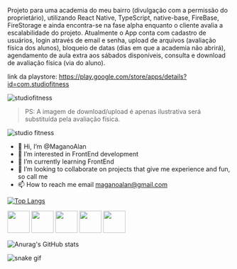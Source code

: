 Projeto para uma academia do meu bairro (divulgação com a permissão do proprietário), utilizando React Native, TypeScript, native-base, FireBase, FireStorage e ainda encontra-se na fase alpha enquanto o cliente avalia a escalabilidade do projeto. Atualmente o App conta com cadastro de usuários, login através de email e senha, upload de arquivos (avaliação física dos alunos), bloqueio de datas (dias em que a academia não abrirá), agendamento de aula extra aos sábados disponíveis, consulta e download de avaliação física (via do aluno).

link da playstore: https://play.google.com/store/apps/details?id=com.studiofitness


![studiofitness](https://user-images.githubusercontent.com/81033754/184629997-aad14ad2-4f33-42a8-a1ff-d6a0b8429409.jpeg)

> PS: A imagem de download/upload é apenas ilustrativa será substituída pela avaliação física.

![studio fitness](https://user-images.githubusercontent.com/81033754/182493922-98f182bf-600d-4e53-b1ef-4fe971a6b292.gif)

- 👋 Hi, I’m @MaganoAlan
- 👀 I’m interested in FrontEnd development
- 🌱 I’m currently learning FrontEnd
- 💞️ I’m looking to collaborate on projects that give me experience and fun, so call me
- 📫 How to reach me email <maganoalan@gmail.com>


[![Top Langs](https://github-readme-stats.vercel.app/api/top-langs/?username=MaganoAlan&layout=compact&show_icons=true&border_radius=10&theme=merko)](https://github.com/anuraghazra/github-readme-stats)



<img src="https://cdn.jsdelivr.net/gh/devicons/devicon/icons/javascript/javascript-original.svg" width="50" />   <img src="https://cdn.jsdelivr.net/gh/devicons/devicon/icons/react/react-original-wordmark.svg" width="50" />   <img src="https://cdn.jsdelivr.net/gh/devicons/devicon/icons/typescript/typescript-original.svg" width="50" />   <img src="https://cdn.jsdelivr.net/gh/devicons/devicon/icons/html5/html5-original-wordmark.svg" width="50" />   <img src="https://cdn.jsdelivr.net/gh/devicons/devicon/icons/css3/css3-original-wordmark.svg" width="50"/>   

![Anurag's GitHub stats](https://github-readme-stats.vercel.app/api?username=MaganoAlan&show_icons=true&border_radius=10&theme=merko)

![snake gif](https://github.com/MaganoAlan/MaganoAlan/blob/output/github-contribution-grid-snake.svg)

<!---
MaganoAlan/MaganoAlan is a ✨ special ✨ repository because its `README.md` (this file) appears on your GitHub profile.
You can click the Preview link to take a look at your changes.
--->
